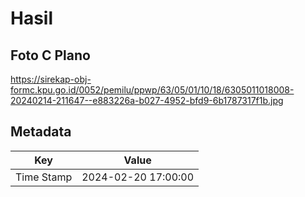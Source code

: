 # Hasil

## Foto C Plano

https://sirekap-obj-formc.kpu.go.id/0052/pemilu/ppwp/63/05/01/10/18/6305011018008-20240214-211647--e883226a-b027-4952-bfd9-6b1787317f1b.jpg


## Metadata

| Key        | Value               |
| ---------- | ------------------- |
| Time Stamp | 2024-02-20 17:00:00 |



